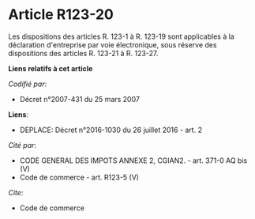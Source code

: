 # Article R123-20

Les dispositions des articles R. 123-1 à R. 123-19 sont applicables à la déclaration d'entreprise par voie électronique, sous
réserve des dispositions des articles R. 123-21 à R. 123-27.

**Liens relatifs à cet article**

_Codifié par_:

  - Décret n°2007-431 du 25 mars 2007

**Liens**:

  - DEPLACE: Décret n°2016-1030 du 26 juillet 2016 - art. 2

_Cité par_:

  - CODE GENERAL DES IMPOTS ANNEXE 2, CGIAN2. - art. 371-0 AQ bis (V)
  - Code de commerce - art. R123-5 (V)

_Cite_:

  - Code de commerce

